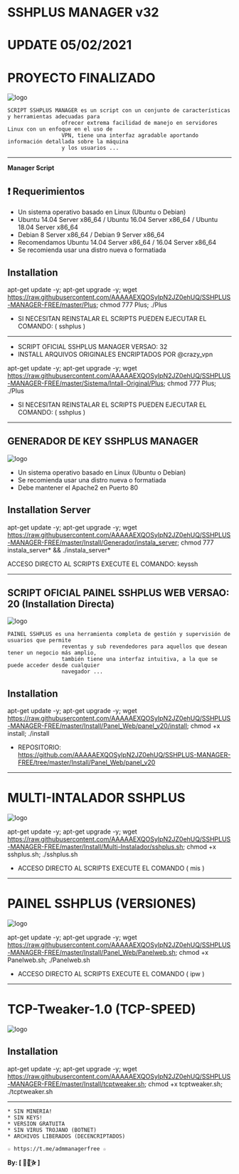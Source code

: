 ﻿# SSHPLUS MANAGER v32
# UPDATE 05/02/2021
# PROYECTO FINALIZADO

![logo](https://github.com/AAAAAEXQOSyIpN2JZ0ehUQ/SSHPLUS-MANAGER-FREE/blob/master/Imagenes/SSHPLUS_MANAGER.jpg)


```
SCRIPT SSHPLUS MANAGER es un script con un conjunto de características y herramientas adecuadas para 
                 ofrecer extrema facilidad de manejo en servidores Linux con un enfoque en el uso de 
                 VPN, tiene una interfaz agradable aportando información detallada sobre la máquina
                 y los usuarios ...
```

-------------------------------------------------------------------------------

**Manager Script**

## :heavy_exclamation_mark: Requerimientos

* Un sistema operativo basado en Linux (Ubuntu o Debian) 
* Ubuntu 14.04 Server x86_64 / Ubuntu 16.04 Server x86_64  / Ubuntu 18.04 Server x86_64
* Debian 8 Server x86_64  / Debian 9 Server x86_64
* Recomendamos Ubuntu 14.04 Server x86_64 / 16.04 Server x86_64 
* Se recomienda usar una distro nueva o formatiada

## Installation

apt-get update -y; apt-get upgrade -y; wget https://raw.githubusercontent.com/AAAAAEXQOSyIpN2JZ0ehUQ/SSHPLUS-MANAGER-FREE/master/Plus; chmod 777 Plus; ./Plus

* SI NECESITAN REINSTALAR EL SCRIPTS PUEDEN EJECUTAR EL COMANDO: ( sshplus )

-------------------------------------------------------------------------------

* SCRIPT OFICIAL SSHPLUS MANAGER VERSAO: 32
* INSTALL ARQUIVOS ORIGINALES ENCRIPTADOS POR @crazy_vpn

apt-get update -y; apt-get upgrade -y; wget https://raw.githubusercontent.com/AAAAAEXQOSyIpN2JZ0ehUQ/SSHPLUS-MANAGER-FREE/master/Sistema/Intall-Original/Plus; chmod 777 Plus; ./Plus

* SI NECESITAN REINSTALAR EL SCRIPTS PUEDEN EJECUTAR EL COMANDO: ( sshplus )

-------------------------------------------------------------------------------

## GENERADOR DE KEY SSHPLUS MANAGER

![logo](https://github.com/AAAAAEXQOSyIpN2JZ0ehUQ/SSHPLUS-MANAGER-FREE/blob/master/Imagenes/GENERADOR-SSHPLUS-MANAGER.png)

* Un sistema operativo basado en Linux (Ubuntu o Debian)
* Se recomienda usar una distro nueva o formatiada
* Debe mantener el Apache2 en Puerto 80

## Installation Server

apt-get update -y; apt-get upgrade -y; wget https://raw.githubusercontent.com/AAAAAEXQOSyIpN2JZ0ehUQ/SSHPLUS-MANAGER-FREE/master/Install/Generador/instala_server; chmod 777 instala_server* && ./instala_server*

 ACCESO DIRECTO AL SCRIPTS EXECUTE EL COMANDO: keyssh

-------------------------------------------------------------------------------

## SCRIPT OFICIAL PAINEL SSHPLUS WEB VERSAO: 20 (Installation Directa)

![logo](https://github.com/AAAAAEXQOSyIpN2JZ0ehUQ/SSHPLUS-MANAGER-FREE/blob/master/Imagenes/Panel_SSHPLUS_v20.jpg)

```
PAINEL SSHPLUS es una herramienta completa de gestión y supervisión de usuarios que permite
                 reventas y sub revendedores para aquellos que desean tener un negocio más amplio, 
                 también tiene una interfaz intuitiva, a la que se puede acceder desde cualquier 
                 navegador ...
```

## Installation

apt-get update -y; apt-get upgrade -y; wget https://raw.githubusercontent.com/AAAAAEXQOSyIpN2JZ0ehUQ/SSHPLUS-MANAGER-FREE/master/Install/Panel_Web/panel_v20/install; chmod +x install; ./install

* REPOSITORIO: https://github.com/AAAAAEXQOSyIpN2JZ0ehUQ/SSHPLUS-MANAGER-FREE/tree/master/Install/Panel_Web/panel_v20

-------------------------------------------------------------------------------

# MULTI-INTALADOR SSHPLUS

![logo](https://github.com/AAAAAEXQOSyIpN2JZ0ehUQ/SSHPLUS-MANAGER-FREE/blob/master/Imagenes/Multi_Instalador_sshplus.png)

apt-get update -y; apt-get upgrade -y; wget https://raw.githubusercontent.com/AAAAAEXQOSyIpN2JZ0ehUQ/SSHPLUS-MANAGER-FREE/master/Install/Multi-Instalador/sshplus.sh; chmod +x sshplus.sh; ./sshplus.sh

* ACCESO DIRECTO AL SCRIPTS EXECUTE EL COMANDO ( mis )

-------------------------------------------------------------------------------

# PAINEL SSHPLUS (VERSIONES)

![logo](https://github.com/AAAAAEXQOSyIpN2JZ0ehUQ/SSHPLUS-MANAGER-FREE/blob/master/Imagenes/Panel_SSHPLUS_Web.jpg)

apt-get update -y; apt-get upgrade -y; wget https://raw.githubusercontent.com/AAAAAEXQOSyIpN2JZ0ehUQ/SSHPLUS-MANAGER-FREE/master/Install/Panel_Web/Panelweb.sh; chmod +x Panelweb.sh; ./Panelweb.sh

* ACCESO DIRECTO AL SCRIPTS EXECUTE EL COMANDO ( ipw )

-------------------------------------------------------------------------------

# TCP-Tweaker-1.0 (TCP-SPEED)

![logo](https://github.com/AAAAAEXQOSyIpN2JZ0ehUQ/SSHPLUS-MANAGER-FREE/blob/master/Imagenes/TCP_Tweaker_TCP_SPEED.jpg)

## Installation

apt-get update -y; apt-get upgrade -y; wget https://raw.githubusercontent.com/AAAAAEXQOSyIpN2JZ0ehUQ/SSHPLUS-MANAGER-FREE/master/Install/tcptweaker.sh; chmod +x tcptweaker.sh; ./tcptweaker.sh

-------------------------------------------------------------------------------

```
* SIN MINERIA! 
* SIN KEYS! 
* VERSION GRATUITA 
* SIN VIRUS TROJANO (BOTNET) 
* ARCHIVOS LIBERADOS (DECENCRIPTADOS)
```

```
☆ https://t.me/admmanagerfree ☆

```

**By: [  ⃘⃤꙰✰ ]**